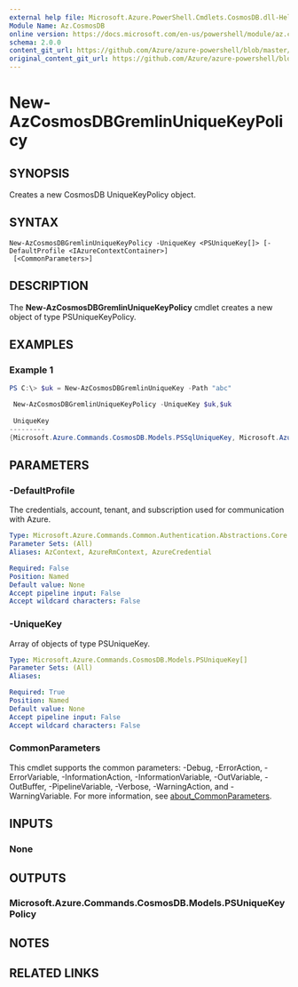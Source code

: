```yaml
---
external help file: Microsoft.Azure.PowerShell.Cmdlets.CosmosDB.dll-Help.xml
Module Name: Az.CosmosDB
online version: https://docs.microsoft.com/en-us/powershell/module/az.cosmosdb/new-azcosmosdbgremlinuniquekeypolicy
schema: 2.0.0
content_git_url: https://github.com/Azure/azure-powershell/blob/master/src/CosmosDB/CosmosDB/help/New-AzCosmosDBGremlinUniqueKeyPolicy.md
original_content_git_url: https://github.com/Azure/azure-powershell/blob/master/src/CosmosDB/CosmosDB/help/New-AzCosmosDBGremlinUniqueKeyPolicy.md
---
```


# New-AzCosmosDBGremlinUniqueKeyPolicy

## SYNOPSIS
Creates a new CosmosDB UniqueKeyPolicy object.

## SYNTAX

```
New-AzCosmosDBGremlinUniqueKeyPolicy -UniqueKey <PSUniqueKey[]> [-DefaultProfile <IAzureContextContainer>]
 [<CommonParameters>]
```

## DESCRIPTION
The **New-AzCosmosDBGremlinUniqueKeyPolicy** cmdlet creates a new object of type PSUniqueKeyPolicy.

## EXAMPLES

### Example 1
```powershell
PS C:\> $uk = New-AzCosmosDBGremlinUniqueKey -Path "abc"

 New-AzCosmosDBGremlinUniqueKeyPolicy -UniqueKey $uk,$uk
 
 UniqueKey
---------
{Microsoft.Azure.Commands.CosmosDB.Models.PSSqlUniqueKey, Microsoft.Azure.Commands.CosmosDB.Models.PSSqlUniqueKey}
```


## PARAMETERS

### -DefaultProfile
The credentials, account, tenant, and subscription used for communication with Azure.

```yaml
Type: Microsoft.Azure.Commands.Common.Authentication.Abstractions.Core.IAzureContextContainer
Parameter Sets: (All)
Aliases: AzContext, AzureRmContext, AzureCredential

Required: False
Position: Named
Default value: None
Accept pipeline input: False
Accept wildcard characters: False
```

### -UniqueKey
Array of objects of type PSUniqueKey.

```yaml
Type: Microsoft.Azure.Commands.CosmosDB.Models.PSUniqueKey[]
Parameter Sets: (All)
Aliases:

Required: True
Position: Named
Default value: None
Accept pipeline input: False
Accept wildcard characters: False
```

### CommonParameters
This cmdlet supports the common parameters: -Debug, -ErrorAction, -ErrorVariable, -InformationAction, -InformationVariable, -OutVariable, -OutBuffer, -PipelineVariable, -Verbose, -WarningAction, and -WarningVariable. For more information, see [about_CommonParameters](http://go.microsoft.com/fwlink/?LinkID=113216).

## INPUTS

### None

## OUTPUTS

### Microsoft.Azure.Commands.CosmosDB.Models.PSUniqueKeyPolicy

## NOTES

## RELATED LINKS
